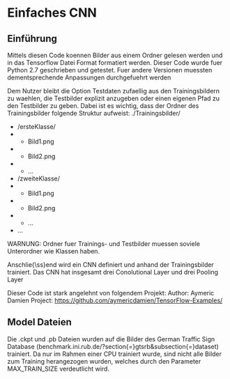 # Einfaches CNN

## Einführung

Mittels diesen Code koennen Bilder aus einem Ordner gelesen werden und in das Tensorflow Datei Format formatiert werden. Dieser Code wurde fuer Python 2.7 geschrieben und getestet. Fuer andere Versionen muessten dementsprechende Anpassungen durchgefuehrt werden

Dem Nutzer bleibt die Option Testdaten zufaellig aus den Trainingsbildern zu waehlen, die Testbilder explizit anzugeben oder einen eigenen Pfad zu den Testbilder zu geben. Dabei ist es wichtig, dass der Ordner des Trainingsbilder folgende Struktur aufweist:
./Trainingsbilder/
- /ersteKlasse/
- - Bild1.png
- - Bild2.png
- - ...
- /zweiteKlasse/
- - Bild1.png
- - Bild2.png
- - ...
- ...

WARNUNG: Ordner fuer Trainings- und Testbilder muessen soviele Unterordner wie Klassen haben.

Anschlie{\ss}end wird ein CNN definiert und anhand der Trainingsbilder trainiert. Das CNN hat insgesamt drei Conolutional Layer und drei Pooling Layer

Dieser Code ist stark angelehnt von folgendem Projekt:
Author: Aymeric Damien
Project: https://github.com/aymericdamien/TensorFlow-Examples/

## Model Dateien

Die .ckpt und .pb Dateien wurden auf die Bilder des German Traffic Sign Database (benchmark.ini.rub.de/?section{=}gtsrb&subsection{=}dataset) trainiert. Da nur im Rahmen einer CPU trainiert wurde, sind nicht alle Bilder zum Training herangezogen wurden, welches durch den Parameter MAX_TRAIN_SIZE verdeutlicht wird.
